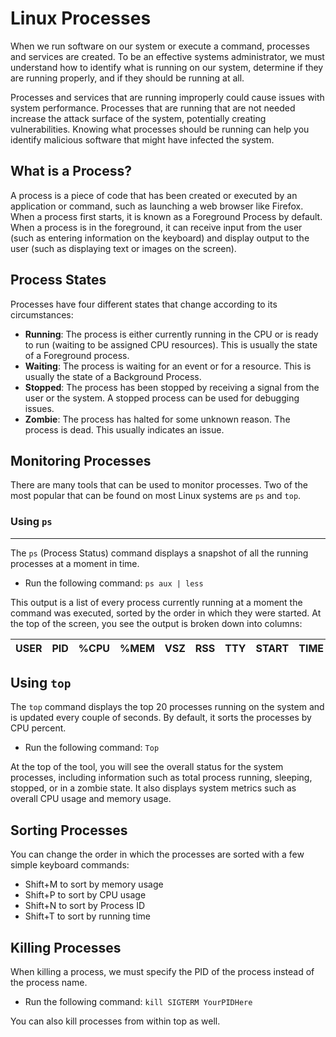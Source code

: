 **Linux Processes**
==================

When we run software on our system or execute a command, processes and services are created. To be an effective systems administrator, we must understand how to identify what is running on our system, determine if they are running properly, and if they should be running at all.

Processes and services that are running improperly could cause issues with system performance. Processes that are running that are not needed increase the attack surface of the system, potentially creating vulnerabilities. Knowing what processes should be running can help you identify malicious software that might have infected the system.

**What is a Process?**
--------------------

A process is a piece of code that has been created or executed by an application or command, such as launching a web browser like Firefox. When a process first starts, it is known as a Foreground Process by default. When a process is in the foreground, it can receive input from the user (such as entering information on the keyboard) and display output to the user (such as displaying text or images on the screen).

**Process States**
-----------------

Processes have four different states that change according to its circumstances:

* **Running**: The process is either currently running in the CPU or is ready to run (waiting to be assigned CPU resources). This is usually the state of a Foreground process.
* **Waiting**: The process is waiting for an event or for a resource. This is usually the state of a Background Process.
* **Stopped**: The process has been stopped by receiving a signal from the user or the system. A stopped process can be used for debugging issues.
* **Zombie**: The process has halted for some unknown reason. The process is dead. This usually indicates an issue.

**Monitoring Processes**
-------------------------

There are many tools that can be used to monitor processes. Two of the most popular that can be found on most Linux systems are `ps` and `top`.

### Using `ps`
-------------

The `ps` (Process Status) command displays a snapshot of all the running processes at a moment in time.

* Run the following command: `ps aux | less`

This output is a list of every process currently running at a moment the command was executed, sorted by the order in which they were started. At the top of the screen, you see the output is broken down into columns:

| USER | PID | %CPU | %MEM | VSZ | RSS | TTY | START | TIME | COMMAND |
| --- | --- | --- | --- | --- | --- | --- | --- | --- | --- |

Using `top`
------------

The `top` command displays the top 20 processes running on the system and is updated every couple of seconds. By default, it sorts the processes by CPU percent.

* Run the following command: `Top`

At the top of the tool, you will see the overall status for the system processes, including information such as total process running, sleeping, stopped, or in a zombie state. It also displays system metrics such as overall CPU usage and memory usage.

**Sorting Processes**
----------------------

You can change the order in which the processes are sorted with a few simple keyboard commands:

* Shift+M to sort by memory usage
* Shift+P to sort by CPU usage
* Shift+N to sort by Process ID
* Shift+T to sort by running time

**Killing Processes**
---------------------

When killing a process, we must specify the PID of the process instead of the process name.

* Run the following command: `kill SIGTERM YourPIDHere`

You can also kill processes from within top as well.